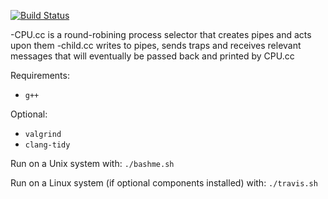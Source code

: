 [![Build Status](https://travis-ci.com/boxoforanmore/PipingExample.svg?branch=master)](https://travis-ci.com/boxoforanmore/PipingExample)


-CPU.cc is a round-robining process selector that creates pipes and acts upon them
-child.cc writes to pipes, sends traps and receives relevant messages that will eventually be passed back and printed by CPU.cc


Requirements:
 - `g++`

Optional:
 - `valgrind`
 - `clang-tidy`

Run on a Unix system with:
`./bashme.sh`


Run on a Linux system (if optional components installed) with:
`./travis.sh`
